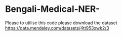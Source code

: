 # Bengali-Medical-NER-
Please to utilise this code please download the dataset https://data.mendeley.com/datasets/4tt953xwk2/3
